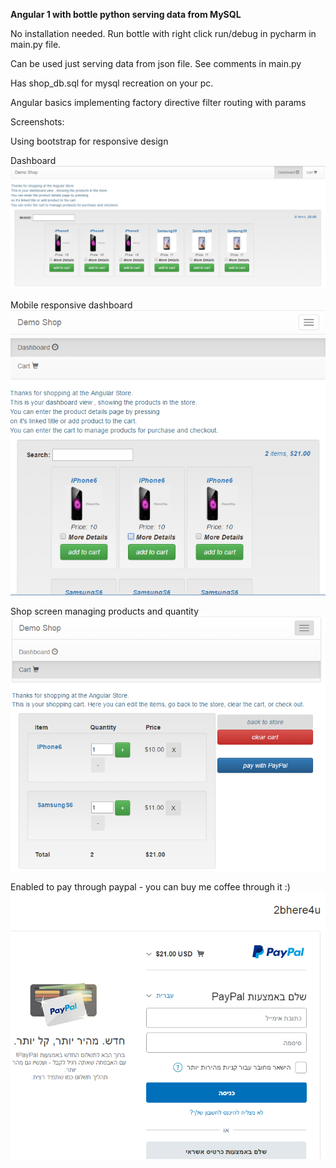 **Angular 1 with bottle python serving data from MySQL**

No installation needed.
Run bottle with right click run/debug in pycharm in main.py file.

Can be used just serving data from json file.
See comments in main.py

Has shop_db.sql for mysql recreation on your pc.

Angular basics implementing
factory
directive
filter
routing with params


Screenshots:


Using bootstrap for responsive design

Dashboard
![Alt text](https://github.com/Kaidanov/Angular1ShopWithMySqlBottle/blob/master/content/SCREENSHOTS/FULLwEBvIEW.png)



Mobile responsive dashboard
![Alt text](https://github.com/Kaidanov/Angular1ShopWithMySqlBottle/blob/master/content/SCREENSHOTS/demoShopDashboard.png)



Shop screen managing products and quantity
![Alt text](https://github.com/Kaidanov/Angular1ShopWithMySqlBottle/blob/master/content/SCREENSHOTS/cart.png)




Enabled to pay through paypal - you can buy me coffee through it :)
![Alt text](https://github.com/Kaidanov/Angular1ShopWithMySqlBottle/blob/master/content/SCREENSHOTS/paypal.png)